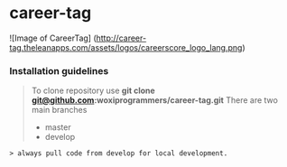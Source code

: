 # career-tag
![Image of CareerTag]
(http://career-tag.theleanapps.com/assets/logos/careerscore_logo_lang.png)
### Installation guidelines

> To clone repository use **git clone git@github.com:woxiprogrammers/career-tag.git**
> There are two main branches
> * master
> * develop
```
> always pull code from develop for local development.
